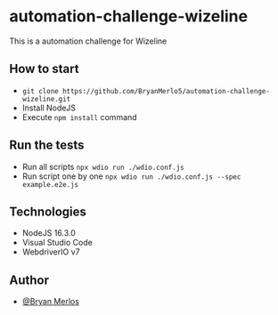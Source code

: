 # automation-challenge-wizeline
This is a automation challenge for Wizeline

## How to start
- ```git clone https://github.com/BryanMerlo5/automation-challenge-wizeline.git```
- Install NodeJS
- Execute ```npm install``` command

## Run the tests
- Run all scripts ```npx wdio run ./wdio.conf.js```
- Run script one by one ```npx wdio run ./wdio.conf.js --spec example.e2e.js```

## Technologies
- NodeJS 16.3.0
- Visual Studio Code
- WebdriverIO v7

## Author
- [@Bryan Merlos](https://www.linkedin.com/in/bryan-merlos/)